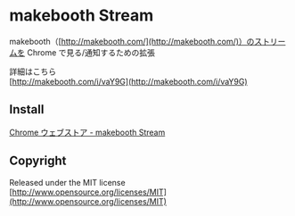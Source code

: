 # makebooth Stream

makebooth（[http://makebooth.com/](http://makebooth.com/)）のストリームを Chrome で見る/通知するための拡張

詳細はこちら  
[http://makebooth.com/i/vaY9G](http://makebooth.com/i/vaY9G)

## Install

[Chrome ウェブストア - makebooth Stream](https://chrome.google.com/webstore/detail/makebooth-stream/dgpfmlbjkhdibgkkcacnjojbedfadlid)

## Copyright

Released under the MIT license  
[http://www.opensource.org/licenses/MIT](http://www.opensource.org/licenses/MIT)
